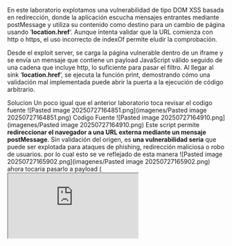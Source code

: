 En este laboratorio explotamos una vulnerabilidad de tipo DOM XSS basada en redirección, donde la aplicación escucha mensajes entrantes mediante postMessage y utiliza su contenido como destino para un cambio de página usando ‘**location.href**‘. Aunque intenta validar que la URL comienza con http o https, el uso incorrecto de indexOf permite eludir la comprobación.

Desde el exploit server, se carga la página vulnerable dentro de un iframe y se envía un mensaje que contiene un payload JavaScript válido seguido de una cadena que incluye http, lo suficiente para pasar el filtro. Al llegar al sink ‘**location.href**‘, se ejecuta la función print, demostrando cómo una validación mal implementada puede abrir la puerta a la ejecución de código arbitrario.

Solucion 
Un poco igual que el anterior laboratorio toca revisar el codigo fuente
![Pasted image 20250727164851.png](imagenes/Pasted image 20250727164851.png)
Codigo Fuente
![Pasted image 20250727164910.png](imagenes/Pasted image 20250727164910.png)
Este script permite **redireccionar el navegador a una URL externa mediante un mensaje postMessage**. Sin validación del origen, es **una vulnerabilidad seria** que puede ser explotada para ataques de phishing, redirección maliciosa o robo de usuarios.
por lo cual esto se ve reflejado de esta manera
![Pasted image 20250727165902.png](imagenes/Pasted image 20250727165902.png)
ahora tocaria pasarlo a payload
(<iframe src="https://0a4d00e903ba3cbe81dfa75600f0004c.web-security-academy.net/" onload="this.contentWindow.postMessage('javascript:print()//http:','*')">)
Es un intento de **ataque basado en redirección abierta (open redirect) o ejecución de JavaScript** mediante `postMessage`, aprovechando un script vulnerable que redirige usando `location.href = e.data` sin validación adecuada.
Este payload intenta **engañar a una página vulnerable** para que ejecute un `javascript:` como redirección a través de `postMessage`, lo que puede llevar a **XSS** o **ataques de redirección maliciosa**. Es una técnica común en pruebas de seguridad.


